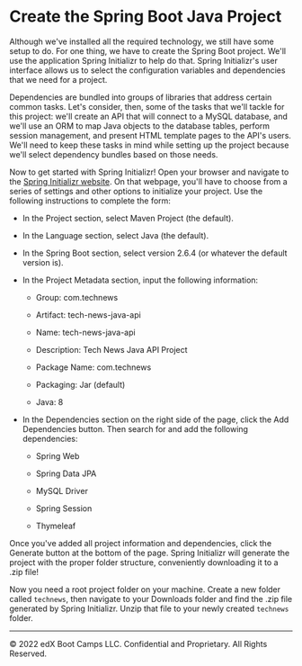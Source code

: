 # Create the Spring Boot Java Project

Although we've installed all the required technology, we still have some setup to do. For one thing, we have to create the Spring Boot project. We'll use the application Spring Initializr to help do that. Spring Initializr's user interface allows us to select the configuration variables and dependencies that we need for a project.

Dependencies are bundled into groups of libraries that address certain common tasks. Let's consider, then, some of the tasks that we'll tackle for this project: we'll create an API that will connect to a MySQL database, and we'll use an ORM to map Java objects to the database tables, perform session management, and present HTML template pages to the API's users. We'll need to keep these tasks in mind while setting up the project because we'll select dependency bundles based on those needs.

Now to get started with Spring Initializr! Open your browser and navigate to the [Spring Initializr website](https://start.spring.io/). On that webpage, you'll have to choose from a series of settings and other options to initialize your project. Use the following instructions to complete the form:

* In the Project section, select Maven Project (the default).

* In the Language section, select Java (the default).

* In the Spring Boot section, select version 2.6.4 (or whatever the default version is).

* In the Project Metadata section, input the following information:

    * Group: com.technews

    * Artifact: tech-news-java-api

    * Name: tech-news-java-api

    * Description: Tech News Java API Project

    * Package Name: com.technews

    * Packaging: Jar (default)

    * Java: 8

* In the Dependencies section on the right side of the page, click the Add Dependencies button. Then search for and add the following dependencies:

    * Spring Web

    * Spring Data JPA

    * MySQL Driver

    * Spring Session

    * Thymeleaf

Once you've added all project information and dependencies, click the Generate button at the bottom of the page. Spring Initializr will generate the project with the proper folder structure, conveniently downloading it to a .zip file!

Now you need a root project folder on your machine. Create a new folder called `technews`, then navigate to your Downloads folder and find the .zip file generated by Spring Initializr. Unzip that file to your newly created `technews` folder.

---
© 2022 edX Boot Camps LLC. Confidential and Proprietary. All Rights Reserved.